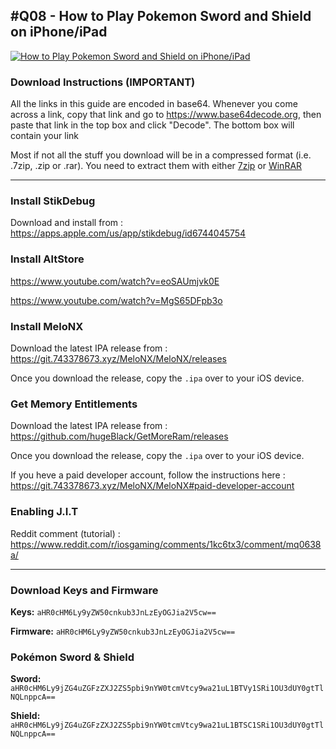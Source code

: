 ## #Q08 - How to Play Pokemon Sword and Shield on iPhone/iPad

[![How to Play Pokemon Sword and Shield on iPhone/iPad](https://img.youtube.com/vi/Zq0ot2_DR_w/maxresdefault.jpg)](https://www.youtube.com/embed/Zq0ot2_DR_w)

### Download Instructions (IMPORTANT)

All the links in this guide are encoded in base64. Whenever you come across a link, copy that link and go to https://www.base64decode.org, then paste that link in the top box and click "Decode". The bottom box will contain your link

Most if not all the stuff you download will be in a compressed format (i.e. .7zip, .zip or .rar). You need to extract them with either [7zip](https://www.7-zip.org) or [WinRAR](https://www.win-rar.com/download.html?&L=0)

* * *

### Install StikDebug

Download and install from : https://apps.apple.com/us/app/stikdebug/id6744045754

### Install AltStore

https://www.youtube.com/watch?v=eoSAUmjvk0E

https://www.youtube.com/watch?v=MgS65DFpb3o

### Install MeloNX

Download the latest IPA release from : https://git.743378673.xyz/MeloNX/MeloNX/releases

Once you download the release, copy the `.ipa` over to your iOS device.

### Get Memory Entitlements

Download the latest IPA release from : https://github.com/hugeBlack/GetMoreRam/releases

Once you download the release, copy the `.ipa` over to your iOS device.

If you heve a paid developer account, follow the instructions here : https://git.743378673.xyz/MeloNX/MeloNX#paid-developer-account

### Enabling J.I.T

Reddit comment (tutorial) : https://www.reddit.com/r/iosgaming/comments/1kc6tx3/comment/mq0638a/

* * *

### Download Keys and Firmware

**Keys:** `aHR0cHM6Ly9yZW50cnkub3JnLzEyOGJia2V5cw==`

**Firmware:** `aHR0cHM6Ly9yZW50cnkub3JnLzEyOGJia2V5cw==`

### Pokémon Sword & Shield

**Sword:** `aHR0cHM6Ly9jZG4uZGFzZXJ2ZS5pbi9nYW0tcmVtcy9wa21uL1BTVy1SRi1OU3dUY0gtTlNQLnppcA==`

**Shield:** `aHR0cHM6Ly9jZG4uZGFzZXJ2ZS5pbi9nYW0tcmVtcy9wa21uL1BTSC1SRi1OU3dUY0gtTlNQLnppcA==`
